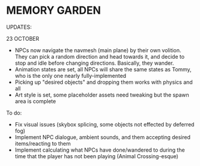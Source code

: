 # MEMORY GARDEN

UPDATES:

23 OCTOBER
- NPCs now navigate the navmesh (main plane) by their own volition. They can pick a random direction and head towards it, and decide to stop and idle before changing directions. Basically, they wander.
- Animation states are set, all NPCs will share the same states as Tommy, who is the only one nearly fully-implemented
- Picking up "desired objects" and dropping them works with physics and all
- Art style is set, some placeholder assets need tweaking but the spawn area is complete

To do:
- Fix visual issues (skybox splicing, some objects not effected by deferred fog)
- Implement NPC dialogue, ambient sounds, and them accepting desired items/reacting to them
- Implement calculating what NPCs have done/wandered to during the time that the player has not been playing (Animal Crossing-esque)

